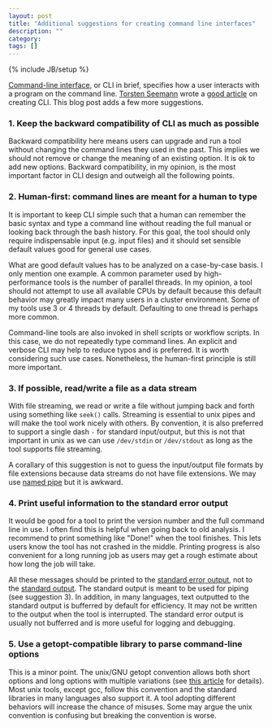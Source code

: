 ```yaml
---
layout: post
title: "Additional suggestions for creating command line interfaces"
description: ""
category: 
tags: []
---
```

{% include JB/setup %}

[Command-line interface][cli], or CLI in brief, specifies how a user interacts
with a program on the command line. [Torsten Seemann][tseemann] wrote a [good
article][giga-cli] on creating CLI. This blog post adds a few more suggestions.

### 1. Keep the backward compatibility of CLI as much as possible

Backward compatibility here means users can upgrade and run a tool without
changing the command lines they used in the past. This implies we should not
remove or change the meaning of an existing option. It is ok to add new
options. Backward compatibility, in my opinion, is the most important factor in
CLI design and outweigh all the following points.

### 2. Human-first: command lines are meant for a human to type

It is important to keep CLI simple such that a human can remember the basic
syntax and type a command line without reading the full manual or looking back
through the bash history. For this goal, the tool should only require
indispensable input (e.g. input files) and it should set sensible default
values good for general use cases.

What are good default values has to be analyzed on a case-by-case basis. I only
mention one example. A common parameter used by high-performance tools is the
number of parallel threads. In my opinion, a tool should not attempt to use all
available CPUs by default because this default behavior may greatly impact many
users in a cluster environment. Some of my tools use 3 or 4 threads by default.
Defaulting to one thread is perhaps more common.

Command-line tools are also invoked in shell scripts or workflow scripts. In
this case, we do not repeatedly type command lines. An explicit and verbose CLI
may help to reduce typos and is preferred. It is worth considering such use
cases. Nonetheless, the human-first principle is still more important.

### 3. If possible, read/write a file as a data stream

With file streaming, we read or write a file without jumping back and forth
using something like `seek()` calls. Streaming is essential to unix pipes and
will make the tool work nicely with others. By convention, it is also preferred
to support a single dash `-` for standard input/output, but this is not that
important in unix as we can use `/dev/stdin` or `/dev/stdout` as long as the
tool supports file streaming.

A corallary of this suggestion is not to guess the input/output file formats by
file extensions because data streams do not have file extensions. We may use
[named pipe][named-pipe] but it is awkward.

### 4. Print useful information to the standard error output

It would be good for a tool to print the version number and the full command
line in use. I often find this is helpful when going back to old analysis. I
recommend to print something like "Done!" when the tool finishes. This lets
users know the tool has not crashed in the middle. Printing progress is also
convenient for a long running job as users may get a rough estimate about how
long the job will take.

All these messages should be printed to the [standard error output][stderr],
not to the [standard output][stdout]. The standard output is meant to be used
for piping (see suggestion 3). In addition, in many languages, text outputted
to the standard output is bufferred by default for efficiency. It may not be
written to the output when the tool is interrupted. The standard error output
is usually not bufferred and is more useful for logging and debugging.

### 5. Use a getopt-compatible library to parse command-line options

This is a minor point. The unix/GNU getopt convention allows both short options
and long options with multiple variations (see [this article][unix-cli] for
details). Most unix tools, except gcc, follow this convention and the standard
libraries in many languages also support it. A tool adopting different
behaviors will increase the chance of misuses. Some may argue the unix
convention is confusing but breaking the convention is worse.

[cli]: https://en.wikipedia.org/wiki/Command-line_interface
[tseemann]: https://www.doherty.edu.au/people/associate-professor-torsten-seemann
[giga-cli]: https://academic.oup.com/gigascience/article/2/1/2047-217X-2-15/2656133
[unix-cli]: https://nullprogram.com/blog/2020/08/01/
[named-pipe]: https://en.wikipedia.org/wiki/Named_pipe
[stderr]: https://en.wikipedia.org/wiki/Standard_streams#Standard_error_(stderr)
[stdout]: https://en.wikipedia.org/wiki/Standard_streams#Standard_output_(stdout)
